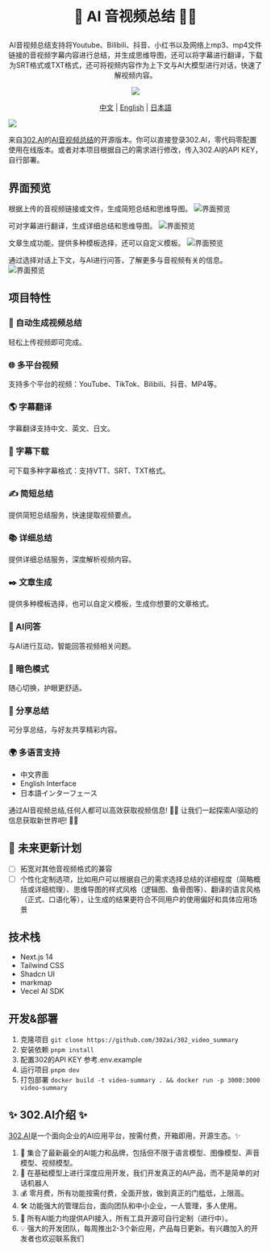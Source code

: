 # <p align="center">🎥 AI 音视频总结 🚀✨</p>

<p align="center">AI音视频总结支持将Youtube、Bilibili、抖音、小红书以及网络上mp3、mp4文件链接的音视频字幕内容进行总结，并生成思维导图，还可以将字幕进行翻译，下载为SRT格式或TXT格式，还可将视频内容作为上下文与AI大模型进行对话，快速了解视频内容。</p>

<p align="center"><a href="https://302.ai/product/detail/30" target="blank"><img src="https://file.302.ai/gpt/imgs/github/20250102/72a57c4263944b73bf521830878ae39a.png" /></a></p >

<p align="center"><a href="README_zh.md">中文</a> | <a href="README.md">English</a> | <a href="README_ja.md">日本語</a></p>

![](docs/302_AI_Video_Summarization_cn.png)     

来自[302.AI](https://302.ai)的[AI音视频总结](https://302.ai/product/detail/30)的开源版本。你可以直接登录302.AI，零代码零配置使用在线版本。或者对本项目根据自己的需求进行修改，传入302.AI的API KEY，自行部署。


## 界面预览
根据上传的音视频链接或文件，生成简短总结和思维导图。
![界面预览](docs/302_AI_Video_Summarization_screenshot_01.png)     

可对字幕进行翻译，生成详细总结和思维导图。
![界面预览](docs/302_AI_Video_Summarization_screenshot_02.png)     

文章生成功能，提供多种模板选择，还可以自定义模板。
![界面预览](docs/302_AI_Video_Summarization_screenshot_03.png)

通过选择对话上下文，与AI进行问答，了解更多与音视频有关的信息。
![界面预览](docs/302_AI_Video_Summarization_screenshot_04.png)   

## 项目特性
### 🎥 自动生成视频总结
  轻松上传视频即可完成。
### 🌐 多平台视频
  支持多个平台的视频：YouTube、TikTok、Bilibili、抖音、MP4等。
### 🌎 字幕翻译
  字幕翻译支持中文、英文、日文。
### 📄 字幕下载
  可下载多种字幕格式：支持VTT、SRT、TXT格式。
### ✍️ 简短总结
  提供简短总结服务，快速提取视频要点。
### 📚 详细总结
  提供详细总结服务，深度解析视频内容。
### ✒️ 文章生成
  提供多种模板选择，也可以自定义模板，生成你想要的文章格式。
### 🤖 AI问答
  与AI进行互动，智能回答视频相关问题。
### 🌙 暗色模式
  随心切换，护眼更舒适。
### 🔗 分享总结
  可分享总结，与好友共享精彩内容。
### 🌍 多语言支持
  - 中文界面
  - English Interface
  - 日本語インターフェース

通过AI音视频总结,任何人都可以高效获取视频信息! 🎉🎥 让我们一起探索AI驱动的信息获取新世界吧! 🌟🚀

## 🚩 未来更新计划
- [ ] 拓宽对其他音视频格式的兼容
- [ ] 个性化定制选项，比如用户可以根据自己的需求选择总结的详细程度（简略概括或详细梳理）、思维导图的样式风格（逻辑图、鱼骨图等）、翻译的语言风格（正式、口语化等），让生成的结果更符合不同用户的使用偏好和具体应用场景
  
## 技术栈
- Next.js 14
- Tailwind CSS
- Shadcn UI
- markmap
- Vecel AI SDK

## 开发&部署
1. 克隆项目 `git clone https://github.com/302ai/302_video_summary`
2. 安装依赖 `pnpm install`
3. 配置302的API KEY 参考.env.example
4. 运行项目 `pnpm dev`
5. 打包部署 `docker build -t video-summary . && docker run -p 3000:3000 video-summary`


## ✨ 302.AI介绍 ✨
[302.AI](https://302.ai)是一个面向企业的AI应用平台，按需付费，开箱即用，开源生态。✨
1. 🧠 集合了最新最全的AI能力和品牌，包括但不限于语言模型、图像模型、声音模型、视频模型。
2. 🚀 在基础模型上进行深度应用开发，我们开发真正的AI产品，而不是简单的对话机器人
3. 💰 零月费，所有功能按需付费，全面开放，做到真正的门槛低，上限高。
4. 🛠 功能强大的管理后台，面向团队和中小企业，一人管理，多人使用。
5. 🔗 所有AI能力均提供API接入，所有工具开源可自行定制（进行中）。
6. 💡 强大的开发团队，每周推出2-3个新应用，产品每日更新。有兴趣加入的开发者也欢迎联系我们
